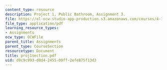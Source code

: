 ```yaml
---
content_type: resource
description: Project 1, Public Bathroom, Assignment 3.
file: https://ol-ocw-studio-app-production.s3.amazonaws.com/courses/4-104-architectural-design-intentions-spring-2004/d9c9c993d8d4245509ff2efe875f13d3_proj1section.pdf
file_type: application/pdf
learning_resource_types:
- Assignments
ocw_type: OCWFile
parent_title: Assignments
parent_type: CourseSection
resourcetype: Document
title: proj1section.pdf
uid: d9c9c993-d8d4-2455-09ff-2efe875f13d3
---
```

